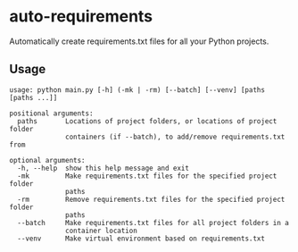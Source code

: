 # auto-requirements
Automatically create requirements.txt files for all your Python projects.

## Usage

    usage: python main.py [-h] (-mk | -rm) [--batch] [--venv] [paths [paths ...]]
    
    positional arguments:
      paths       Locations of project folders, or locations of project folder
                  containers (if --batch), to add/remove requirements.txt from

    optional arguments:
      -h, --help  show this help message and exit
      -mk         Make requirements.txt files for the specified project folder
                  paths
      -rm         Remove requirements.txt files for the specified project folder
                  paths
      --batch     Make requirements.txt files for all project folders in a
                  container location
      --venv      Make virtual environment based on requirements.txt



